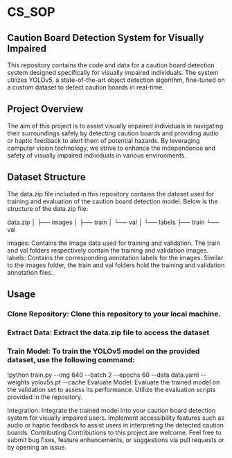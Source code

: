 # CS_SOP
## Caution Board Detection System for Visually Impaired
This repository contains the code and data for a caution board detection system designed specifically for visually impaired individuals. The system utilizes YOLOv5, a state-of-the-art object detection algorithm, fine-tuned on a custom dataset to detect caution boards in real-time.

## Project Overview
The aim of this project is to assist visually impaired individuals in navigating their surroundings safely by detecting caution boards and providing audio or haptic feedback to alert them of potential hazards. By leveraging computer vision technology, we strive to enhance the independence and safety of visually impaired individuals in various environments.

## Dataset Structure
The data.zip file included in this repository contains the dataset used for training and evaluation of the caution board detection model. Below is the structure of the data.zip file:

data.zip
│
├── images
│   ├── train
│   └── val
│
└── labels
    ├── train
    └── val

images: Contains the image data used for training and validation. The train and val folders respectively contain the training and validation images.
labels: Contains the corresponding annotation labels for the images. Similar to the images folder, the train and val folders hold the training and validation annotation files.

## Usage
### Clone Repository: Clone this repository to your local machine.
### Extract Data: Extract the data.zip file to access the dataset
### Train Model: To train the YOLOv5 model on the provided dataset, use the following command:
!python train.py --img 640 --batch 2 --epochs 60 --data data.yaml --weights yolov5s.pt --cache
Evaluate Model: Evaluate the trained model on the validation set to assess its performance. Utilize the evaluation scripts provided in the repository.

Integration: Integrate the trained model into your caution board detection system for visually impaired users. Implement accessibility features such as audio or haptic feedback to assist users in interpreting the detected caution boards.
Contributing
Contributions to this project are welcome. Feel free to submit bug fixes, feature enhancements, or suggestions via pull requests or by opening an issue.
